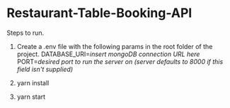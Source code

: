 # Restaurant-Table-Booking-API

Steps to run. 

1) Create a .env file with the following params in the root folder of the project.
DATABASE_URI=*insert mongoDB connection URL here*
PORT=*desired port to run the server on (server defaults to 8000 if this field isn't supplied)*

2) yarn install
3) yarn start
